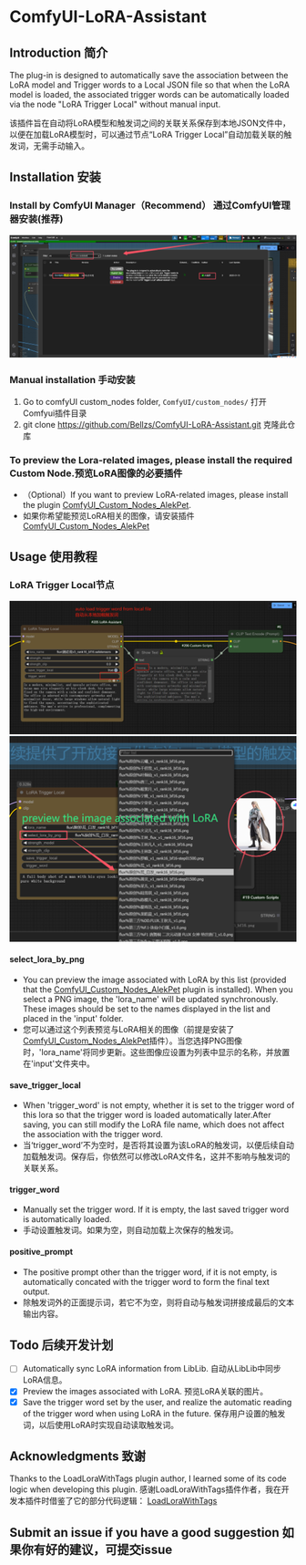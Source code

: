 # ComfyUI-LoRA-Assistant

## Introduction 简介
The plug-in is designed to automatically save the association between the LoRA model and Trigger words to a Local JSON file so that when the LoRA model is loaded, the associated trigger words can be automatically loaded via the node "LoRA Trigger Local" without manual input.

该插件旨在自动将LoRA模型和触发词之间的关联关系保存到本地JSON文件中，以便在加载LoRA模型时，可以通过节点“LoRA Trigger Local”自动加载关联的触发词，无需手动输入。

## Installation 安装
### Install by ComfyUI Manager（Recommend） 通过ComfyUI管理器安装(推荐)
![](./assets/install_by_manager.png)
### Manual installation 手动安装
1. Go to comfyUI custom_nodes folder, `ComfyUI/custom_nodes/` 打开Comfyui插件目录
2. git clone https://github.com/Bellzs/ComfyUI-LoRA-Assistant.git 克隆此仓库
### To preview the Lora-related images, please install the required Custom Node.预览LoRA图像的必要插件
- （Optional）If you want to preview LoRA-related images, please install the plugin [ComfyUI_Custom_Nodes_AlekPet](https://github.com/AlekPet/ComfyUI_Custom_Nodes_AlekPet).
- 如果你希望能预览LoRA相关的图像，请安装插件[ComfyUI_Custom_Nodes_AlekPet](https://github.com/AlekPet/ComfyUI_Custom_Nodes_AlekPet)

## Usage 使用教程
### LoRA Trigger Local节点
![](./assets/LoRA_Trigger_Local.png)
![](./assets/preview_lora_image.png)
#### select_lora_by_png
- You can preview the image associated with LoRA by this list (provided that the [ComfyUI_Custom_Nodes_AlekPet](https://github.com/AlekPet/ComfyUI_Custom_Nodes_AlekPet) plugin is installed). When you select a PNG image, the 'lora_name' will be updated synchronously. These images should be set to the names displayed in the list and placed in the 'input' folder.
- 您可以通过这个列表预览与LoRA相关的图像（前提是安装了[ComfyUI_Custom_Nodes_AlekPet](https://github.com/AlekPet/ComfyUI_Custom_Nodes_AlekPet)插件）。当您选择PNG图像时，'lora_name'将同步更新。这些图像应设置为列表中显示的名称，并放置在'input'文件夹中。
#### save_trigger_local
- When 'trigger_word' is not empty, whether it is set to the trigger word of this lora so that the trigger word is loaded automatically later.After saving, you can still modify the LoRA file name, which does not affect the association with the trigger word.
- 当‘trigger_word’不为空时，是否将其设置为该LoRA的触发词，以便后续自动加载触发词。保存后，你依然可以修改LoRA文件名，这并不影响与触发词的关联关系。
#### trigger_word
- Manually set the trigger word. If it is empty, the last saved trigger word is automatically loaded.
- 手动设置触发词。如果为空，则自动加载上次保存的触发词。
#### positive_prompt
- The positive prompt other than the trigger word, if it is not empty, is automatically concated with the trigger word to form the final text output.
- 除触发词外的正面提示词，若它不为空，则将自动与触发词拼接成最后的文本输出内容。

## Todo 后续开发计划
- [ ] Automatically sync LoRA information from LibLib. 自动从LibLib中同步LoRA信息。
- [x] Preview the images associated with LoRA. 预览LoRA关联的图片。
- [x] Save the trigger word set by the user, and realize the automatic reading of the trigger word when using LoRA in the future. 保存用户设置的触发词，以后使用LoRA时实现自动读取触发词。

## Acknowledgments 致谢
Thanks to the LoadLoraWithTags plugin author, I learned some of its code logic when developing this plugin.
感谢LoadLoraWithTags插件作者，我在开发本插件时借鉴了它的部分代码逻辑：
[LoadLoraWithTags](https://github.com/Extraltodeus/LoadLoraWithTags)

## Submit an issue if you have a good suggestion 如果你有好的建议，可提交issue

